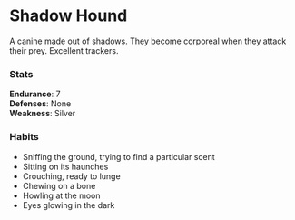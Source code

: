 # Shadow Hound
A canine made out of shadows. They become corporeal when they attack their prey. Excellent trackers.

### Stats
**Endurance**: 7  
**Defenses**: None  
**Weakness**: Silver  

### Habits
- Sniffing the ground, trying to find a particular scent
- Sitting on its haunches
- Crouching, ready to lunge
- Chewing on a bone
- Howling at the moon
- Eyes glowing in the dark